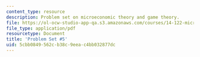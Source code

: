 ```yaml
---
content_type: resource
description: Problem set on microeconomic theory and game theory.
file: https://ol-ocw-studio-app-qa.s3.amazonaws.com/courses/14-122-microeconomic-theory-ii-fall-2002/5cbb0849562cb38c9eeac4bb032877dc_ps5q.pdf
file_type: application/pdf
resourcetype: Document
title: 'Problem Set #5'
uid: 5cbb0849-562c-b38c-9eea-c4bb032877dc
---
```

